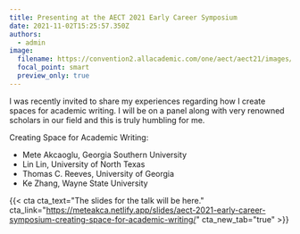 ```yaml
---
title: Presenting at the AECT 2021 Early Career Symposium
date: 2021-11-02T15:25:57.350Z
authors:
  - admin
image:
  filename: https://convention2.allacademic.com/one/aect/aect21/images/mobile_logo.png
  focal_point: smart
  preview_only: true
---
```

I was recently invited to share my experiences regarding how I create spaces for academic writing. I will be on a panel along with very renowned scholars in our field and this is truly humbling for me.

Creating Space for Academic Writing:

* Mete Akcaoglu, Georgia Southern University
* Lin Lin, University of North Texas
* Thomas C. Reeves, University of Georgia
* Ke Zhang, Wayne State University

{{< cta cta_text="The slides for the talk will be here." cta_link="https://meteakca.netlify.app/slides/aect-2021-early-career-symposium-creating-space-for-academic-writing/" cta_new_tab="true" >}}